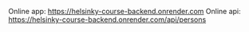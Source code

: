 Online app: https://helsinky-course-backend.onrender.com
Online api: https://helsinky-course-backend.onrender.com/api/persons